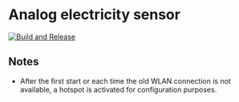 # Analog electricity sensor

[![Build and Release](https://github.com/pgenergy/analog-electricity-meter/actions/workflows/build_and_release.yml/badge.svg?branch=master&event=release)](https://github.com/pgenergy/analog-electricity-meter/actions/workflows/build_and_release.yml)

## Notes
- After the first start or each time the old WLAN connection is not available, a hotspot is activated for configuration purposes.
